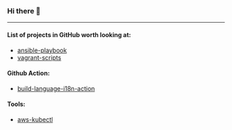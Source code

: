 ### Hi there 👋

-------
#### List of projects in GitHub worth looking at:

* [ansible-playbook](https://github.com/text-adi/ansible-playbook)
* [vagrant-scripts](https://github.com/text-adi/vagrant-scripts)

#### Github Action:
* [build-language-i18n-action](https://github.com/text-adi/build-language-i18n-action)
 
#### Tools:
* [aws-kubectl](https://github.com/text-adi/aws-kubectl)

<!--
**text-adi/text-adi** is a ✨ _special_ ✨ repository because its `README.md` (this file) appears on your GitHub profile.

Here are some ideas to get you started:

- 🔭 I’m currently working on ...
- 🌱 I’m currently learning ...
- 👯 I’m looking to collaborate on ...
- 🤔 I’m looking for help with ...
- 💬 Ask me about ...
- 📫 How to reach me: ...
- 😄 Pronouns: ...
- ⚡ Fun fact: ...
-->
